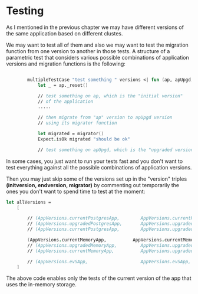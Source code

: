 # Testing

As I mentioned in the previous chapter we may have different versions of the same application based on different clustes.

We may want to test all of them and also we may want to test the migration function from one version to another in those tests.
A structure of a parametric test that considers various possible combinations of application versions and migration functions is the following:

```FSharp

        multipleTestCase "test something " versions <| fun (ap, apUpgd, migrator)  ->
            let _ = ap._reset()

            // test something on ap, which is the "initial version" 
            // of the application
            .....

            // then migrate from "ap" version to apUpgd version 
            // using its migrator function

            let migrated = migrator()
            Expect.isOk migrated "should be ok"

            // test something on apUpgd, which is the "upgraded version" of the application

```

In some cases, you just want to run your tests fast and you don't want to test everything against all the possible combinations of application versions.

Then you may just skip some of the versions set up in the "version" triples __(initversion, endversion, migrator)__ by commenting out temporarily the ones you don't want to spend time to test at the moment:

```FSharp
let allVersions =
    [

        // (AppVersions.currentPostgresApp,        AppVersions.currentPostgresApp,     fun () -> () |> Result.Ok)
        // (AppVersions.upgradedPostgresApp,       AppVersions.upgradedPostgresApp,    fun () -> () |> Result.Ok)
        // (AppVersions.currentPostgresApp,        AppVersions.upgradedPostgresApp,    AppVersions.currentPostgresApp._migrator.Value)

        (AppVersions.currentMemoryApp,          AppVersions.currentMemoryApp,       fun () -> () |> Result.Ok)
        // (AppVersions.upgradedMemoryApp,         AppVersions.upgradedMemoryApp,      fun () -> () |> Result.Ok)
        // (AppVersions.currentMemoryApp,          AppVersions.upgradedMemoryApp,      AppVersions.currentMemoryApp._migrator.Value)

        // (AppVersions.evSApp,                    AppVersions.evSApp,                 fun () -> () |> Result.Ok)
    ]

```

The above code enables only the tests of the current version of the app that uses the in-memory storage.









